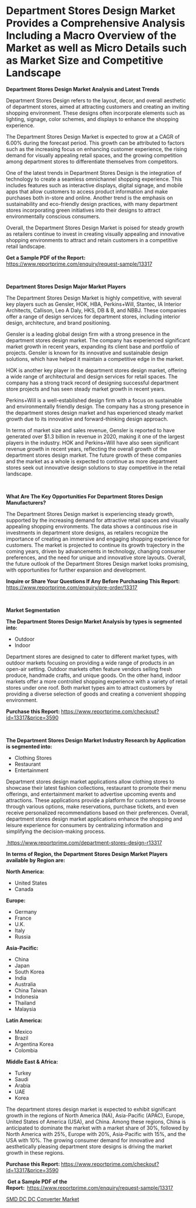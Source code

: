 <p><h1>Department Stores Design Market Provides a Comprehensive Analysis Including a Macro Overview of the Market as well as Micro Details such as Market Size and Competitive Landscape</h1></p><p><strong>Department Stores Design Market Analysis and Latest Trends</strong></p>
<p><p>Department Stores Design refers to the layout, decor, and overall aesthetic of department stores, aimed at attracting customers and creating an inviting shopping environment. These designs often incorporate elements such as lighting, signage, color schemes, and displays to enhance the shopping experience.</p><p>The Department Stores Design Market is expected to grow at a CAGR of 6.00% during the forecast period. This growth can be attributed to factors such as the increasing focus on enhancing customer experience, the rising demand for visually appealing retail spaces, and the growing competition among department stores to differentiate themselves from competitors.</p><p>One of the latest trends in Department Stores Design is the integration of technology to create a seamless omnichannel shopping experience. This includes features such as interactive displays, digital signage, and mobile apps that allow customers to access product information and make purchases both in-store and online. Another trend is the emphasis on sustainability and eco-friendly design practices, with many department stores incorporating green initiatives into their designs to attract environmentally conscious consumers.</p><p>Overall, the Department Stores Design Market is poised for steady growth as retailers continue to invest in creating visually appealing and innovative shopping environments to attract and retain customers in a competitive retail landscape.</p></p>
<p><strong>Get a Sample PDF of the Report:&nbsp;</strong> <a href="https://www.reportprime.com/enquiry/request-sample/13317">https://www.reportprime.com/enquiry/request-sample/13317</a></p>
<p>&nbsp;</p>
<p><strong>Department Stores Design Major Market Players</strong></p>
<p><p>The Department Stores Design Market is highly competitive, with several key players such as Gensler, HOK, HBA, Perkins+Will, Stantec, IA Interior Architects, Callison, Leo A Daly, HKS, DB & B, and NBBJ. These companies offer a range of design services for department stores, including interior design, architecture, and brand positioning.</p><p>Gensler is a leading global design firm with a strong presence in the department stores design market. The company has experienced significant market growth in recent years, expanding its client base and portfolio of projects. Gensler is known for its innovative and sustainable design solutions, which have helped it maintain a competitive edge in the market.</p><p>HOK is another key player in the department stores design market, offering a wide range of architectural and design services for retail spaces. The company has a strong track record of designing successful department store projects and has seen steady market growth in recent years.</p><p>Perkins+Will is a well-established design firm with a focus on sustainable and environmentally friendly design. The company has a strong presence in the department stores design market and has experienced steady market growth due to its innovative and forward-thinking design approach.</p><p>In terms of market size and sales revenue, Gensler is reported to have generated over $1.3 billion in revenue in 2020, making it one of the largest players in the industry. HOK and Perkins+Will have also seen significant revenue growth in recent years, reflecting the overall growth of the department stores design market. The future growth of these companies and the market as a whole is expected to continue as more department stores seek out innovative design solutions to stay competitive in the retail landscape.</p></p>
<p>&nbsp;</p>
<p><strong>What Are The Key Opportunities For Department Stores Design Manufacturers?</strong></p>
<p><p>The Department Stores Design market is experiencing steady growth, supported by the increasing demand for attractive retail spaces and visually appealing shopping environments. The data shows a continuous rise in investments in department store designs, as retailers recognize the importance of creating an immersive and engaging shopping experience for customers. The market is projected to continue its growth trajectory in the coming years, driven by advancements in technology, changing consumer preferences, and the need for unique and innovative store layouts. Overall, the future outlook of the Department Stores Design market looks promising, with opportunities for further expansion and development.</p></p>
<p><strong>Inquire or Share Your Questions If Any Before Purchasing This Report:</strong> <a href="https://www.reportprime.com/enquiry/pre-order/13317">https://www.reportprime.com/enquiry/pre-order/13317</a></p>
<p>&nbsp;</p>
<p><strong>Market Segmentation</strong></p>
<p><strong>The Department Stores Design Market Analysis by types is segmented into:</strong></p>
<p><ul><li>Outdoor</li><li>Indoor</li></ul></p>
<p><p>Department stores are designed to cater to different market types, with outdoor markets focusing on providing a wide range of products in an open-air setting. Outdoor markets often feature vendors selling fresh produce, handmade crafts, and unique goods. On the other hand, indoor markets offer a more controlled shopping experience with a variety of retail stores under one roof. Both market types aim to attract customers by providing a diverse selection of goods and creating a convenient shopping environment.</p></p>
<p><strong>Purchase this Report:&nbsp;</strong><a href="https://www.reportprime.com/checkout?id=13317&price=3590">https://www.reportprime.com/checkout?id=13317&price=3590</a></p>
<p>&nbsp;</p>
<p><strong>The Department Stores Design Market Industry Research by Application is segmented into:</strong></p>
<p><ul><li>Clothing Stores</li><li>Restaurant</li><li>Entertainment</li></ul></p>
<p><p>Department stores design market applications allow clothing stores to showcase their latest fashion collections, restaurant to promote their menu offerings, and entertainment market to advertise upcoming events and attractions. These applications provide a platform for customers to browse through various options, make reservations, purchase tickets, and even receive personalized recommendations based on their preferences. Overall, department stores design market applications enhance the shopping and leisure experience for consumers by centralizing information and simplifying the decision-making process.</p></p>
<p><a href="https://www.reportprime.com/department-stores-design-r13317">&nbsp;https://www.reportprime.com/department-stores-design-r13317</a></p>
<p><strong>In terms of Region, the Department Stores Design Market Players available by Region are:</strong></p>
<p>
    <p> <strong> North America: </strong>
        <ul>
            <li>United States</li>
            <li>Canada</li>
        </ul>
        </p> 
    <p> <strong> Europe: </strong>
        <ul>
            <li>Germany</li>
            <li>France</li>
            <li>U.K.</li>
            <li>Italy</li>
            <li>Russia</li>
        </ul>
        </p> 
    <p> <strong> Asia-Pacific: </strong>
        <ul>
            <li>China</li>
            <li>Japan</li>
            <li>South Korea</li>
            <li>India</li>
            <li>Australia</li>
            <li>China Taiwan</li>
            <li>Indonesia</li>
            <li>Thailand</li>
            <li>Malaysia</li>
        </ul>
        </p> 
    <p> <strong> Latin America: </strong>
        <ul>
            <li>Mexico</li>
            <li>Brazil</li>
            <li>Argentina Korea</li>
            <li>Colombia</li>
        </ul>
        </p> 
    <p> <strong> Middle East & Africa: </strong>
        <ul>
            <li>Turkey</li>
            <li>Saudi</li>
            <li>Arabia</li>
            <li>UAE</li>
            <li>Korea</li>
        </ul>
    </p>
    </p>
<p><p>The department stores design market is expected to exhibit significant growth in the regions of North America (NA), Asia-Pacific (APAC), Europe, United States of America (USA), and China. Among these regions, China is anticipated to dominate the market with a market share of 30%, followed by North America with 25%, Europe with 20%, Asia-Pacific with 15%, and the USA with 10%. The growing consumer demand for innovative and aesthetically pleasing department store designs is driving the market growth in these regions.</p></p>
<p><strong>Purchase this Report: </strong><a href="https://www.reportprime.com/checkout?id=13317&price=3590">https://www.reportprime.com/checkout?id=13317&price=3590</a></p>
<p>&nbsp;<strong>Get a Sample PDF of the Report:&nbsp;&nbsp;</strong><a href="https://www.reportprime.com/enquiry/request-sample/13317">https://www.reportprime.com/enquiry/request-sample/13317</a></p>
<p><strong></strong></p>
<p><p><a href="https://nifty-kite-d51.notion.site/SMD-DC-DC-Converter-Market-Share-Evolution-and-Market-Growth-Trends-2024-2031-f35ccf939f694bcb948bd7587638940b">SMD DC DC Converter Market</a></p></p>